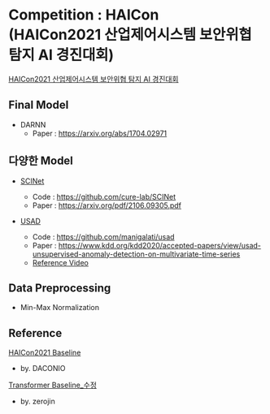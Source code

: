 # Competition : HAICon <br>(HAICon2021 산업제어시스템 보안위협 탐지 AI 경진대회)

[HAICon2021 산업제어시스템 보안위협 탐지 AI 경진대회](https://www.dacon.io/competitions/official/235757/overview/description)

## Final Model
- DARNN
	- Paper : https://arxiv.org/abs/1704.02971

## 다양한 Model
- [SCINet](https://www.dacon.io/competitions/official/235757/codeshare/3556)
	- Code : https://github.com/cure-lab/SCINet
	- Paper : https://arxiv.org/pdf/2106.09305.pdf

- [USAD](https://www.dacon.io/competitions/official/235757/codeshare/3652)
	- Code : https://github.com/manigalati/usad
	- Paper : https://www.kdd.org/kdd2020/accepted-papers/view/usad-unsupervised-anomaly-detection-on-multivariate-time-series
	- [Reference Video](https://www.youtube.com/watch?v=gCleQ9JxibI&ab_channel=%EA%B3%A0%EB%A0%A4%EB%8C%80%ED%95%99%EA%B5%90%EC%82%B0%EC%97%85%EA%B2%BD%EC%98%81%EA%B3%B5%ED%95%99%EB%B6%80DSBA%EC%97%B0%EA%B5%AC%EC%8B%A4)

## Data Preprocessing
- Min-Max Normalization

## Reference

[HAICon2021 Baseline](https://www.dacon.io/competitions/official/235757/codeshare/3086?page=1&dtype=recent)
- by. DACONIO

[Transformer Baseline_수정](https://www.dacon.io/competitions/official/235757/codeshare/3244?page=1&dtype=recent)
- by. zerojin